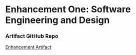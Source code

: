 
# Enhancement One: Software Engineering and Design

### Artifact GitHub Repo
[Enhancement Artifact](https://github.com/ToxicSamN/ToxicSamN.github.io/blob/main/enhancements/enhancement_se_algo_db.py)
